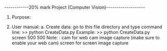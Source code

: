 ------------20% mark Project (Computer Vision)-------------------

1. Purpose:

2. User manual:
    a. Create data: go to this file directory and type command line:
        >> python CreateData.py <capture-method> <image-height> <image-width>
        Example: >> python CreateData.py screen 500 500
        Note: <capture-method>: cam for web cam image capture (make sure to enable your web cam)
                                screen for screen image capture
